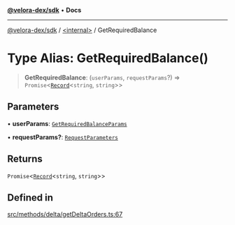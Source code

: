 [**@velora-dex/sdk**](../../README.md) • **Docs**

***

[@velora-dex/sdk](../../globals.md) / [\<internal\>](../README.md) / GetRequiredBalance

# Type Alias: GetRequiredBalance()

> **GetRequiredBalance**: (`userParams`, `requestParams`?) => `Promise`\<[`Record`](Record.md)\<`string`, `string`\>\>

## Parameters

• **userParams**: [`GetRequiredBalanceParams`](GetRequiredBalanceParams.md)

• **requestParams?**: [`RequestParameters`](RequestParameters.md)

## Returns

`Promise`\<[`Record`](Record.md)\<`string`, `string`\>\>

## Defined in

[src/methods/delta/getDeltaOrders.ts:67](https://github.com/paraswap/paraswap-sdk/blob/master/src/methods/delta/getDeltaOrders.ts#L67)
